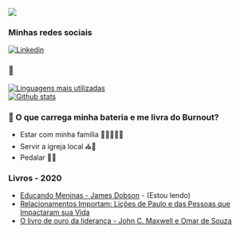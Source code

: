 [![](https://img.shields.io/github/last-commit/josemauromani/josemauromani)](https://www.linkedin.com/in/josemauromani/)

### Minhas redes sociais
[![Linkedin](https://img.shields.io/badge/-LinkedIn-blue?style=flat&logo=Linkedin&logoColor=white)](https://www.linkedin.com/in/josemauromani/)
### :rocket:

[![Linguagens mais utilizadas](https://github-readme-stats.vercel.app/api/top-langs/?username=josemauromani&layout=compact&langs_count=8)](https://github.com/josemauromani) <br>
[![Github stats](https://github-readme-stats.vercel.app/api?username=josemauromani&show_icons=true&count_private=true)](https://github.com/josemauromani)


### &#128267; O que carrega minha bateria e me livra do Burnout?
 - Estar com minha família :family_man_woman_girl_girl::heart_eyes:
 - Servir a igreja local :church::pray:
 - Pedalar :mountain_bicyclist::sunrise_over_mountains:

### Livros - 2020
- [Educando Meninas - James Dobson](https://www.amazon.com.br/Educando-meninas-James-Dobson-ebook/dp/B00BMC5P5A) - (Estou lendo)
- [Relacionamentos Importam: Lições de Paulo e das Pessoas que Impactaram sua Vida](https://www.amazon.com.br/Relacionamentos-Importam-Li%C3%A7%C3%B5es-Pessoas-Impactaram-ebook/dp/B08GCXXQKY)
- [O livro de ouro da liderança - John C. Maxwell  e  Omar de Souza](https://www.amazon.com.br/Livro-Ouro-Lideran%C3%A7a-John-Maxwell/dp/8566997336)
